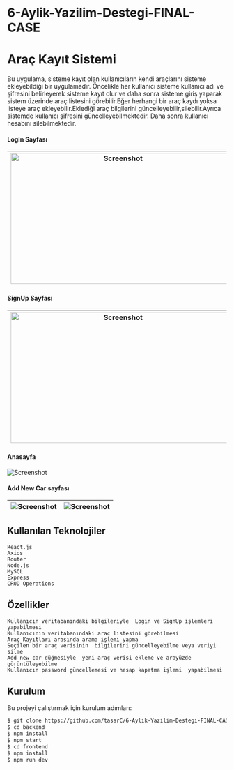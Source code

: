 # 6-Aylik-Yazilim-Destegi-FINAL-CASE
# Araç Kayıt Sistemi


 Bu uygulama, sisteme kayıt olan kullanıcıların kendi araçlarını sisteme ekleyebildiği bir uygulamadır. Öncelikle her kullanıcı sisteme kullanıcı adı ve şifresini belirleyerek sisteme kayıt olur ve daha sonra sisteme giriş yaparak sistem üzerinde araç  listesini görebilir.Eğer herhangi bir araç kaydı yoksa listeye araç ekleyebilir.Eklediği araç bilgilerini güncelleyebilir,silebilir.Ayrıca  sistemde kullanıcı şifresini güncelleyebilmektedir. Daha sonra kullanıcı hesabını silebilmektedir.
 
 #### Login Sayfası
|<img src="https://github.com/tasarC/6-Aylik-Yazilim-Destegi-FINAL-CASE/assets/81915186/d3795b3c-1160-44ea-904b-8068c5d5db85" alt="Screenshot" width="500" height="300"> | <img src="https://github.com/tasarC/6-Aylik-Yazilim-Destegi-FINAL-CASE/assets/81915186/2e0e6510-cd57-4849-a740-096f20060900" alt="Screenshot" width="500" height="300"> | <img src="https://github.com/tasarC/6-Aylik-Yazilim-Destegi-FINAL-CASE/assets/81915186/d59f7f89-8022-4810-a335-8427c4d87702" alt="Screenshot" width="500" height="300">|
|:---:|:---:|:---:|

#### SignUp Sayfası
|<img src="https://github.com/tasarC/6-Aylik-Yazilim-Destegi-FINAL-CASE/assets/81915186/6a070851-1925-4bd9-936d-9cd999e296d2" alt="Screenshot" width="500" height="300">|<img src="https://github.com/tasarC/6-Aylik-Yazilim-Destegi-FINAL-CASE/assets/81915186/69356783-c9d2-4ac5-90be-24ebe9e4c904" alt="Screenshot" width="500" height="300">|<img src="https://github.com/tasarC/6-Aylik-Yazilim-Destegi-FINAL-CASE/assets/81915186/eb496db0-d061-4ed1-898f-19d7c18d9b2a" alt="Screenshot" width="500" height="300">|
|:---:|:---:|:---:|

#### Anasayfa
<img src="https://github.com/tasarC/6-Aylik-Yazilim-Destegi-FINAL-CASE/assets/81915186/02a311f9-6df1-4be8-aa3e-4a63d92ff80f" alt="Screenshot" >

#### Add New Car sayfası
|<img src="https://github.com/tasarC/6-Aylik-Yazilim-Destegi-FINAL-CASE/assets/81915186/0ea3713d-efad-4f24-85cf-eea248e72581" alt="Screenshot" >|<img src="https://github.com/tasarC/6-Aylik-Yazilim-Destegi-FINAL-CASE/assets/81915186/925498f4-6b3d-4812-b534-79bfefdbc04a" alt="Screenshot" >|
|:---:|:---:|



## Kullanılan Teknolojiler

    React.js
    Axios
    Router
    Node.js
    MySQL
    Express
    CRUD Operations
    
    
## Özellikler

    Kullanıcın veritabanındaki bilgileriyle  Login ve SignUp işlemleri yapabilmesi
    Kullanıcının veritabanındaki araç listesini görebilmesi
    Araç Kayıtları arasında arama işlemi yapma
    Seçilen bir araç verisinin  bilgilerini güncelleyebilme veya veriyi silme 
    Add new car düğmesiyle  yeni araç verisi ekleme ve arayüzde görüntüleyebilme
    Kullanıcın password güncellemesi ve hesap kapatma işlemi  yapabilmesi

## Kurulum

Bu projeyi çalıştırmak için kurulum adımları:

```sh
$ git clone https://github.com/tasarC/6-Aylik-Yazilim-Destegi-FINAL-CASE.git
$ cd backend
$ npm install
$ npm start
$ cd frontend
$ npm install
$ npm run dev




